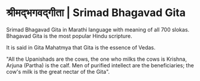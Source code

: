 श्रीमद्‌भगवद्‌गीता | Srimad Bhagavad Gita
==============

Srimad Bhagavad Gita in Marathi language with meaning of all 700 slokas. Bhagavad Gita is the most popular Hindu scripture.

It is said in Gita Mahatmya that Gita is the essence of Vedas.

"All the Upanishads are the cows, the one who milks the cows is Krishna, Arjuna (Partha) is the calf. Men of purified intellect are the beneficiaries; the cow's milk is the great nectar of the Gita".
